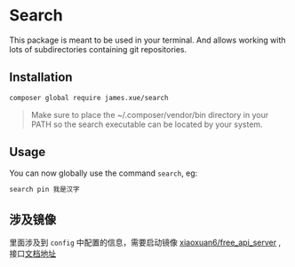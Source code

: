 # Search

This package is meant to be used in your terminal. And allows
working with lots of subdirectories containing git repositories.

## Installation

```bash
composer global require james.xue/search
```

> Make sure to place the ~/.composer/vendor/bin directory in your PATH so the search executable can be located by your system.

## Usage

You can now globally use the command `search`, eg:

```bash
search pin 我是汉字
```

## 涉及镜像

里面涉及到 `config` 中配置的信息，需要启动镜像 [xiaoxuan6/free_api_server](https://hub.docker.com/repository/docker/xiaoxuan6/free_api_server/general) , 接口[文档地址](https://github.com/xiaoxuan6/FreeApiServer)